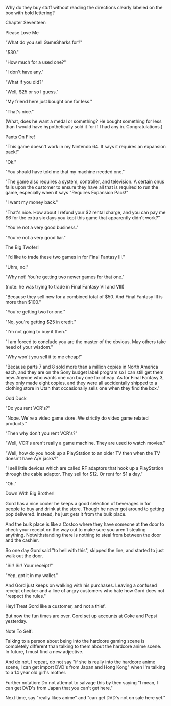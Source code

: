 
 

 

 

 

 

 

 

 

 

 




Why do they buy stuff without reading the directions clearly labeled on the box with bold lettering?













Chapter Seventeen


Please Love Me

"What do you sell GameSharks for?"

"$30."

"How much for a used one?"

"I don't have any."

"What if you did?"

"Well, $25 or so I guess."

"My friend here just bought one for less."

<dramatic pause>

"That's nice."

(What, does he want a medal or something?  He bought something for less than I would have hypothetically sold it for if I had any in.  Congratulations.)


Pants On Fire!

"This game doesn't work in my Nintendo 64.  It says it requires an expansion pack!"

"Ok."

"You should have told me that my machine needed one."

"The game also requires a system, controller, and television.  A certain onus falls upon the customer to ensure they have all that is required to run the game, especially when it says "Requires Expansion Pack!"

"I want my money back."

"That's nice.  How about I refund your $2 rental charge, and you can pay me $6 for the extra six days you kept this game that apparently didn't work?"

<pause>

"You're not a very good business."

"You're not a very good liar."

The Big Twofer!

"I'd like to trade these two games in for Final Fantasy III."

"Uhm, no."

"Why not!  You're getting two newer games for that one."

(note: he was trying to trade in Final Fantasy VII and VIII)

"Because they sell new for a combined total of $50.  And Final Fantasy III is more than $100."

"You're getting two for one."

"No, you're getting $25 in credit."

"I'm not going to buy it then."

"I am forced to conclude you are the master of the obvious.  May others take heed of your wisdom."

"Why won't you sell it to me cheap!"

"Because parts 7 and 8 sold more than a million copies in North America each, and they are on the Sony budget label program so I can still get them new.  Anyone who wants one can buy one for cheap.  As for Final Fantasy 3, they only made eight copies, and they were all accidentally shipped to a clothing store in Utah that occasionally sells one when they find the box."


Odd Duck

"Do you rent VCR's?"

"Nope.  We're a video game store.  We strictly do video game related products."

"Then why don't you rent VCR's?"

"Well, VCR's aren't really a game machine.  They are used to watch movies."

"Well, how do you hook up a PlayStation to an older TV then when the TV doesn't have A/V jacks?"

"I sell little devices which are called RF adaptors that hook up a PlayStation through the cable adaptor.  They sell for $12.  Or rent for $1 a day."

"Oh."

Down With Big Brother!

Gord has a nice cooler he keeps a good selection of beverages in for people to buy and drink at the store.  Though he never got around to getting pop delivered.  Instead, he just gets it from the bulk place.

And the bulk place is like a Costco where they have someone at the door to check your receipt on the way out to make sure you aren't stealing anything.  Notwithstanding there is nothing to steal from between the door and the cashier.

So one day Gord said "to hell with this", skipped the line, and started to just walk out the door.

"Sir!  Sir!  Your receipt!"

"Yep, got it in my wallet." 

And Gord just keeps on walking with his purchases.  Leaving a confused receipt checker and a line of angry customers who hate how Gord does not "respect the rules."

Hey!  Treat Gord like a customer, and not a thief.

But now the fun times are over.  Gord set up accounts at Coke and Pepsi yesterday.

 

Note To Self:

Talking to a person about being into the hardcore gaming scene is completely different than talking to them about the hardcore anime scene.  In future, I must find a new adjective.

And do not, I repeat, do not say "if she is really into the hardcore anime scene, I can get import DVD's from Japan and Hong Kong" when I'm talking to a 14 year old girl's mother.

Further notation:  Do not attempt to salvage this by then saying "I mean, I can get DVD's from Japan that you can't get here."

Next time, say "really likes anime" and "can get DVD's not on sale here yet."

 
 